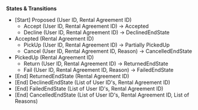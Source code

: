 **States & Transitions**
* [Start] Proposed (User ID, Rental Agreement ID)
    * Accept (User ID, Rental Agreement ID) -> Accepted
    * Decline (User ID, Rental Agreement ID) -> DeclinedEndState
* Accepted (Rental Agreement ID)
    * PickUp (User ID, Rental Agreement ID) -> Partially PickedUp
    * Cancel (User ID, Rental Agreement ID, Reason) -> CancelledEndState
* PickedUp (Rental Agreement ID)
    * Return (User ID, Rental Agreement ID) -> ReturnedEndState
    * Fail (User ID, Rental Agreement ID, Reason) -> FailedEndState
* [End] ReturnedEndState (Rental Agreement ID)
* [End] DeclinedEndState (List of User ID's, Rental Agreement ID)
* [End] FailedEndState (List of User ID's, Rental Agreement ID)
* [End] CancelledEndState (List of User ID's, Rental Agreement ID, List of Reasons)
